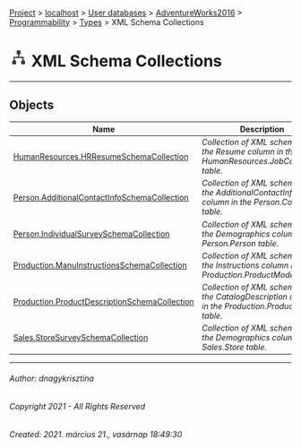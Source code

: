 #### 

[Project](../../../../../../index.md) > [localhost](../../../../../index.md) > [User databases](../../../../index.md) > [AdventureWorks2016](../../../index.md) > [Programmability](../../index.md) > [Types](../index.md) > XML Schema Collections

# ![XML Schema Collections](../../../../../../Images/XmlSchemaCollection32.png) XML Schema Collections

---

## <a name="#objects"></a>Objects

| Name | Description |
|---|---|
| [HumanResources.HRResumeSchemaCollection](HRResumeSchemaCollection.md) | _Collection of XML schemas for the Resume column in the HumanResources.JobCandidate table._ |
| [Person.AdditionalContactInfoSchemaCollection](AdditionalContactInfoSchemaCollection.md) | _Collection of XML schemas for the AdditionalContactInfo column in the Person.Contact table._ |
| [Person.IndividualSurveySchemaCollection](IndividualSurveySchemaCollection.md) | _Collection of XML schemas for the Demographics column in the Person.Person table._ |
| [Production.ManuInstructionsSchemaCollection](ManuInstructionsSchemaCollection.md) | _Collection of XML schemas for the Instructions column in the Production.ProductModel table._ |
| [Production.ProductDescriptionSchemaCollection](ProductDescriptionSchemaCollection.md) | _Collection of XML schemas for the CatalogDescription column in the Production.ProductModel table._ |
| [Sales.StoreSurveySchemaCollection](StoreSurveySchemaCollection.md) | _Collection of XML schemas for the Demographics column in the Sales.Store table._ |


---

###### Author:  dnagykrisztina

###### Copyright 2021 - All Rights Reserved

###### Created: 2021. március 21., vasárnap 18:49:30

